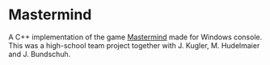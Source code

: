 # Mastermind
A C++ implementation of the game [Mastermind](https://en.wikipedia.org/wiki/Mastermind_(board_game)) made for Windows console. This was a high-school team project together with J. Kugler, M. Hudelmaier and J. Bundschuh.

